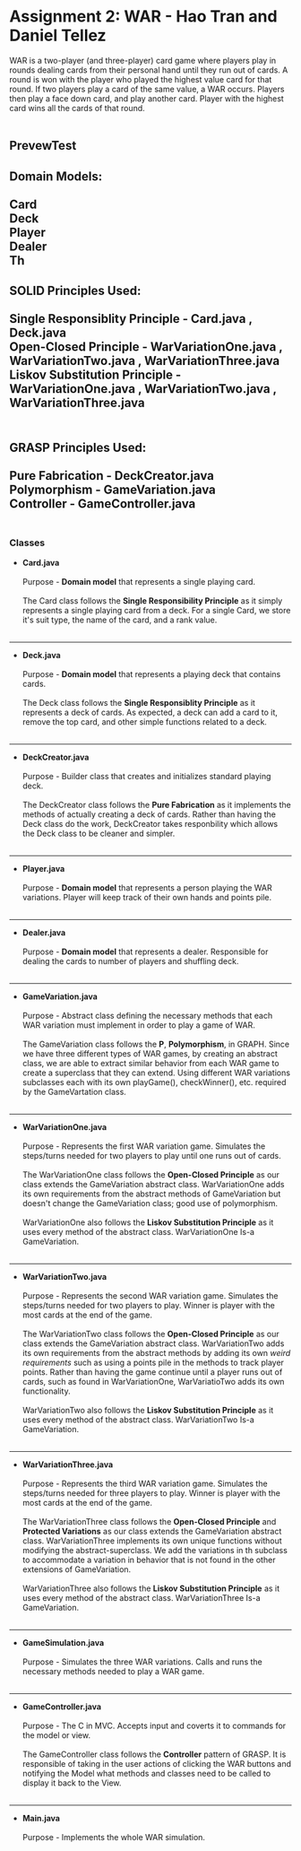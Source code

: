 # Assignment 2: WAR - Hao Tran and Daniel Tellez

WAR is a two-player (and three-player) card game where players play in rounds
dealing cards from their personal hand until they run out of cards.  A round is won
with the player who played the highest value card for that round.  If two players
play a card of the same value, a WAR occurs.  Players then play a face down card,
and play another card.  Player with the highest card wins all the cards of that round. <br /><br />

## PrevewTest
Domain Models:<br /><br />
Card<br />
Deck<br />
Player<br />
Dealer<br />
Th
---------------------------------------------------------------------------------------------------------------------------------------------------------------------------------
**SOLID Principles Used:**<br /><br />
Single Responsiblity Principle - Card.java , Deck.java<br />
Open-Closed Principle - WarVariationOne.java , WarVariationTwo.java , WarVariationThree.java<br />
Liskov Substitution Principle - WarVariationOne.java , WarVariationTwo.java , WarVariationThree.java<br />
<br />
---------------------------------------------------------------------------------------------------------------------------------------------------------------------------------
**GRASP Principles Used:**<br /><br />
Pure Fabrication - DeckCreator.java<br />
Polymorphism - GameVariation.java<br />
Controller - GameController.java<br />
<br />
---------------------------------------------------------------------------------------------------------------------------------------------------------------------------------


### Classes 

* **Card.java**<br /><br />
      Purpose - **Domain model** that represents a single playing card.<br /><br />
      The Card class follows the **Single Responsibility Principle** as it simply represents a single playing card from a deck.  For a single Card, we store it's suit type, the         name of the card, and a rank value.<br /><br />
---------------------------------------------------------------------------------------------------------------------------------------------------------------------------------
      
* **Deck.java**<br /><br />
      Purpose - **Domain model** that represents a playing deck that contains cards. <br /><br />
      The Deck class follows the **Single Responsiblity Principle** as it represents a deck of cards.  As expected, a deck can add a card to it, remove the top card, and other           simple functions related to a deck. <br /><br />
---------------------------------------------------------------------------------------------------------------------------------------------------------------------------------

* **DeckCreator.java**<br /><br />
      Purpose - Builder class that creates and initializes standard playing deck.<br /><br />
      The DeckCreator class follows the **Pure Fabrication** as it implements the methods of actually creating a deck of cards.  Rather than having the Deck class do the work,           DeckCreator takes responbility which allows the Deck class to be cleaner and simpler.  <br /><br />
---------------------------------------------------------------------------------------------------------------------------------------------------------------------------------
      
* **Player.java**<br /><br />
      Purpose - **Domain model** that represents a person playing the WAR variations.  Player will keep track of their own hands and points pile.<br /><br />
---------------------------------------------------------------------------------------------------------------------------------------------------------------------------------
      
* **Dealer.java**<br /><br />
      Purpose - **Domain model** that represents a dealer.  Responsible for dealing the cards to number of players and shuffling deck.<br /><br />
---------------------------------------------------------------------------------------------------------------------------------------------------------------------------------

* **GameVariation.java**<br /><br />
      Purpose - Abstract class defining the necessary methods that each WAR variation must implement in order to play a game of WAR.<br /><br />
      The GameVariation class follows the **P**, **Polymorphism**, in GRAPH.  Since we have three different types of WAR games, by creating an abstract class, we are able to             extract similar behavior from each WAR game to create a superclass that they can extend.  Using different WAR variations subclasses each with its own playGame(),                 checkWinner(), etc. required by the GameVartation class. <br /><br />
---------------------------------------------------------------------------------------------------------------------------------------------------------------------------------

* **WarVariationOne.java**<br /><br />
      Purpose - Represents the first WAR variation game. Simulates the steps/turns needed for two players to play until one runs out of cards.<br /><br />
      The WarVariationOne class follows the **Open-Closed Principle** as our class extends the GameVariation abstract class.  WarVariationOne adds its own requirements from the       abstract methods of GameVariation but doesn't change the GameVariation class; good use of polymorphism.<br /><br />
      WarVariationOne also follows the **Liskov Substitution Principle** as it uses every method of the abstract class.  WarVariationOne Is-a GameVariation.<br /><br />
---------------------------------------------------------------------------------------------------------------------------------------------------------------------------------
      
      
* **WarVariationTwo.java**<br /><br />
      Purpose - Represents the second WAR variation game. Simulates the steps/turns needed for two players to play.  Winner is player with the most cards at the end of the game.         <br /><br />
      The WarVariationTwo class follows the **Open-Closed Principle** as our class extends the GameVariation abstract class.  WarVariationTwo adds its own requirements from the       abstract methods by adding its own *weird requirements* such as using a points pile in the methods to track player points.  Rather than having the game continue until a         player runs out of cards, such as found in WarVariationOne, WarVariatioTwo adds its own functionality.<br /><br />
      WarVariationTwo also follows the **Liskov Substitution Principle** as it uses every method of the abstract class.  WarVariationTwo Is-a GameVariation.<br /><br />
---------------------------------------------------------------------------------------------------------------------------------------------------------------------------------
 
* **WarVariationThree.java**<br /><br />
      Purpose - Represents the third WAR variation game.  Simulates the steps/turns needed for three players to play.  Winner is player with the most cards at the end of the           game.  <br /><br />
      The WarVariationThree class follows the **Open-Closed Principle** and **Protected Variations** as our class extends the GameVariation abstract class.  WarVariationThree         implements its own unique functions without modifying the abstract-superclass.  We add the variations in th subclass to accommodate a variation in behavior that is not           found in the other extensions of GameVariation.<br /><br />
      WarVariationThree also follows the **Liskov Substitution Principle** as it uses every method of the abstract class.  WarVariationThree Is-a GameVariation.<br /><br />
---------------------------------------------------------------------------------------------------------------------------------------------------------------------------------

      
* **GameSimulation.java**<br /><br />
      Purpose - Simulates the three WAR variations.  Calls and runs the necessary methods needed to play a WAR game.<br /><br />
---------------------------------------------------------------------------------------------------------------------------------------------------------------------------------

* **GameController.java**<br /><br />
      Purpose - The C in MVC.  Accepts input and coverts it to commands for the model or view.  <br /><br />
      The GameController class follows the **Controller** pattern of GRASP.  It is responsible of taking in the user actions of clicking the WAR buttons and notifying the Model       what methods and classes need to be called to display it back to the View.<br /><br />
---------------------------------------------------------------------------------------------------------------------------------------------------------------------------------
      
* **Main.java** <br /><br />
      Purpose - Implements the whole WAR simulation.

